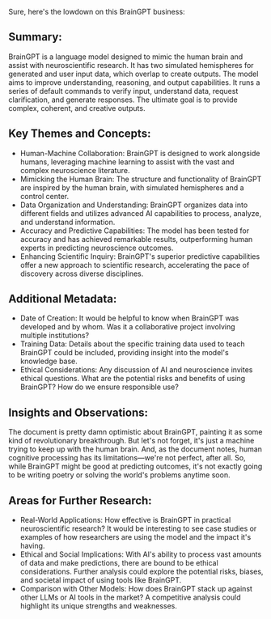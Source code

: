 
Sure, here's the lowdown on this BrainGPT business: 

## Summary:
BrainGPT is a language model designed to mimic the human brain and assist with neuroscientific research. It has two simulated hemispheres for generated and user input data, which overlap to create outputs. The model aims to improve understanding, reasoning, and output capabilities. It runs a series of default commands to verify input, understand data, request clarification, and generate responses. The ultimate goal is to provide complex, coherent, and creative outputs.

## Key Themes and Concepts:
- Human-Machine Collaboration: BrainGPT is designed to work alongside humans, leveraging machine learning to assist with the vast and complex neuroscience literature.
- Mimicking the Human Brain: The structure and functionality of BrainGPT are inspired by the human brain, with simulated hemispheres and a control center.
- Data Organization and Understanding: BrainGPT organizes data into different fields and utilizes advanced AI capabilities to process, analyze, and understand information.
- Accuracy and Predictive Capabilities: The model has been tested for accuracy and has achieved remarkable results, outperforming human experts in predicting neuroscience outcomes.
- Enhancing Scientific Inquiry: BrainGPT's superior predictive capabilities offer a new approach to scientific research, accelerating the pace of discovery across diverse disciplines.

## Additional Metadata:
- Date of Creation: It would be helpful to know when BrainGPT was developed and by whom. Was it a collaborative project involving multiple institutions?
- Training Data: Details about the specific training data used to teach BrainGPT could be included, providing insight into the model's knowledge base.
- Ethical Considerations: Any discussion of AI and neuroscience invites ethical questions. What are the potential risks and benefits of using BrainGPT? How do we ensure responsible use?

## Insights and Observations:
The document is pretty damn optimistic about BrainGPT, painting it as some kind of revolutionary breakthrough. But let's not forget, it's just a machine trying to keep up with the human brain. And, as the document notes, human cognitive processing has its limitations—we're not perfect, after all. So, while BrainGPT might be good at predicting outcomes, it's not exactly going to be writing poetry or solving the world's problems anytime soon. 

## Areas for Further Research:
- Real-World Applications: How effective is BrainGPT in practical neuroscientific research? It would be interesting to see case studies or examples of how researchers are using the model and the impact it's having.
- Ethical and Social Implications: With AI's ability to process vast amounts of data and make predictions, there are bound to be ethical considerations. Further analysis could explore the potential risks, biases, and societal impact of using tools like BrainGPT.
- Comparison with Other Models: How does BrainGPT stack up against other LLMs or AI tools in the market? A competitive analysis could highlight its unique strengths and weaknesses.
